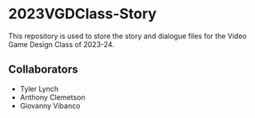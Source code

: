 # 2023VGDClass-Story
This repository is used to store the story and dialogue files for the Video Game Design Class of 2023-24.

## Collaborators
- Tyler Lynch
- Anthony Clemetson
- Giovanny Vibanco
